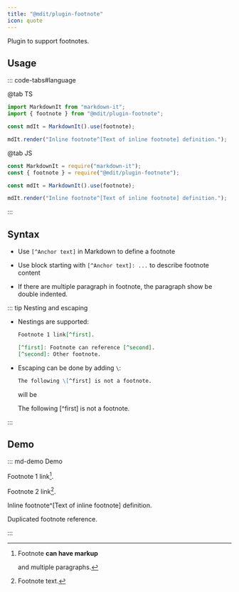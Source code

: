 ```yaml
---
title: "@mdit/plugin-footnote"
icon: quote
---
```


Plugin to support footnotes.

<!-- more -->

## Usage

::: code-tabs#language

@tab TS

```ts
import MarkdownIt from "markdown-it";
import { footnote } from "@mdit/plugin-footnote";

const mdIt = MarkdownIt().use(footnote);

mdIt.render("Inline footnote^[Text of inline footnote] definition.");
```

@tab JS

```js
const MarkdownIt = require("markdown-it");
const { footnote } = require("@mdit/plugin-footnote");

const mdIt = MarkdownIt().use(footnote);

mdIt.render("Inline footnote^[Text of inline footnote] definition.");
```

:::

## Syntax

- Use `[^Anchor text]` in Markdown to define a footnote

- Use block starting with `[^Anchor text]: ...` to describe footnote content

- If there are multiple paragraph in footnote, the paragraph show be double indented.

::: tip Nesting and escaping

- Nestings are supported:

  ```md
  Footnote 1 link[^first].

  [^first]: Footnote can reference [^second].
  [^second]: Other footnote.
  ```

- Escaping can be done by adding `\`:

  ```md
  The following \[^first] is not a footnote.
  ```

  will be

  The following \[^first] is not a footnote.

:::

## Demo

::: md-demo Demo

Footnote 1 link[^first].

Footnote 2 link[^second].

Inline footnote^[Text of inline footnote] definition.

Duplicated footnote reference.

[^first]: Footnote **can have markup**

    and multiple paragraphs[^second].

[^second]: Footnote text.

:::
